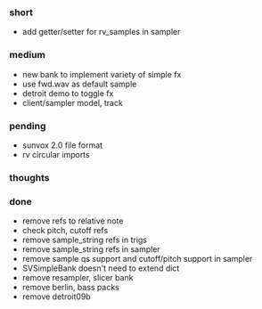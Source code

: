 ### short

- add getter/setter for rv_samples in sampler

### medium

- new bank to implement variety of simple fx
- use fwd.wav as default sample
- detroit demo to toggle fx
- client/sampler model, track

### pending

- sunvox 2.0 file format
- rv circular imports

### thoughts

### done

- remove refs to relative note
- check pitch, cutoff refs
- remove sample_string refs in trigs
- remove sample_string refs in sampler
- remove sample qs support and cutoff/pitch support in sampler
- SVSimpleBank doesn't need to extend dict
- remove resampler, slicer bank
- remove berlin, bass packs
- remove detroit09b



